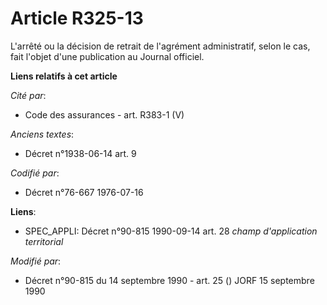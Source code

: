 # Article R325-13

L'arrêté ou la décision de retrait de l'agrément administratif, selon le cas, fait l'objet d'une publication au Journal
officiel.

**Liens relatifs à cet article**

_Cité par_:

  - Code des assurances - art. R383-1 (V)

_Anciens textes_:

  - Décret n°1938-06-14 art. 9

_Codifié par_:

  - Décret n°76-667 1976-07-16

**Liens**:

  - SPEC_APPLI: Décret n°90-815 1990-09-14 art. 28 *champ d'application territorial*

_Modifié par_:

  - Décret n°90-815 du 14 septembre 1990 - art. 25 () JORF 15 septembre 1990

